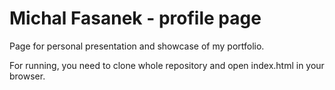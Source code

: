 # Michal Fasanek - profile page
Page for personal presentation and showcase of my portfolio.

For running, you need to clone whole repository and open index.html in your browser.
